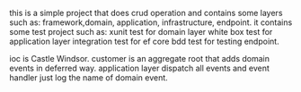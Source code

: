 this is a simple project that does crud operation and contains some layers such as:
framework,domain, application, infrastructure, endpoint.
it contains some test project such as:
xunit test for domain layer
white box test for application layer 
integration test for ef core
bdd test for testing endpoint.

ioc is Castle Windsor.
customer is an aggregate root that adds domain events in deferred way.
application layer dispatch all events and event handler just log the name of domain event.

